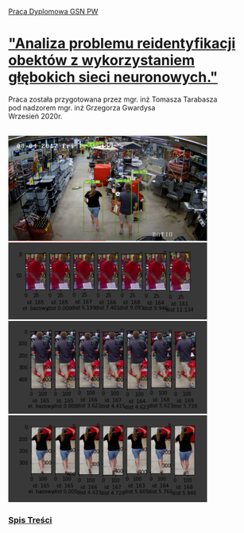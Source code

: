 [Praca Dyplomowa GSN PW](notebooks/Praca_Dyplomowa_Tomasz_Tarabasz.ipynb)
# ["Analiza problemu reidentyfikacji obektów z wykorzystaniem głębokich sieci neuronowych."](notebooks/PD_spis_tresci.ipynb)

Praca została przygotowana przez mgr. inż Tomasza Tarabasza<br>
pod nadzorem mgr. inż Grzegorza Gwardysa<br>
Wrzesień 2020r.
<br><br>

<img src="https://github.com/tomektarabasz/Praca_Dyplomowa_Tomasz_Tarabasz/blob/master/img/record_movie.png?raw=true" alt="drawing" width="400"/>
<img src="https://github.com/tomektarabasz/Praca_Dyplomowa_Tomasz_Tarabasz/blob/master/img/Front1.png?raw=true" alt="drawing" width="400"/>
<img src="https://github.com/tomektarabasz/Praca_Dyplomowa_Tomasz_Tarabasz/blob/master/img/Front2.png?raw=true" alt="drawing" width="400"/>
<img src="https://github.com/tomektarabasz/Praca_Dyplomowa_Tomasz_Tarabasz/blob/master/img/Front3.png?raw=true" alt="drawing" width="400"/>


<!--NAVIGATION-->
### [Spis Treści](https://github.com/tomektarabasz/Praca_Dyplomowa_Tomasz_Tarabasz/notebooks/PD_spis_tresci.ipynb)
